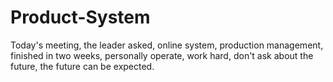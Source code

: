 # Product-System
Today's meeting, the leader asked, online system, production management, finished in two weeks, personally operate, work hard, don't ask about the future, the future can be expected.
